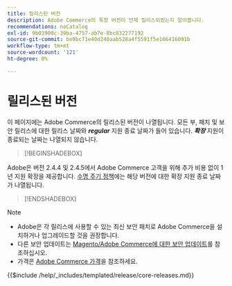 ```yaml
---
title: 릴리스된 버전
description: Adobe Commerce의 특정 버전이 언제 릴리스되었는지 알아봅니다.
recommendations: noCatalog
exl-id: 9b03900c-39ba-4757-ab7e-8bc832277192
source-git-commit: be9bc71e40d240aab528a4f5591f5e166416091b
workflow-type: tm+mt
source-wordcount: '121'
ht-degree: 0%

---
```


# 릴리스된 버전

이 페이지에는 Adobe Commerce의 릴리스된 버전이 나열됩니다. 모든 부, 패치 및 보안 릴리스에 대한 릴리스 날짜와 **_regular_** 지원 종료 날짜가 들어 있습니다. **_확장_** 지원이 종료되는 날짜는 나열되지 않습니다.

>[!BEGINSHADEBOX]

Adobe은 버전 2.4.4 및 2.4.5에서 Adobe Commerce 고객을 위해 추가 비용 없이 1년 지원 확장을 제공합니다. [수명 주기 정책](lifecycle-policy.md)에는 해당 버전에 대한 확장 지원 종료 날짜가 나열됩니다.

>[!ENDSHADEBOX]

>[!NOTE]
>
>- Adobe은 각 릴리스에 사용할 수 있는 최신 보안 패치로 Adobe Commerce을 설치하거나 업그레이드할 것을 권장합니다.
>- 다른 보안 업데이트는 [Magento/Adobe Commerce에 대한 보안 업데이트](https://helpx.adobe.com/security/products/magento.html)를 참조하십시오.
>- 가격은 [Adobe Commerce 가격](https://business.adobe.com/products/magento/pricing.html)을 참조하세요.

{{$include /help/_includes/templated/release/core-releases.md}}
